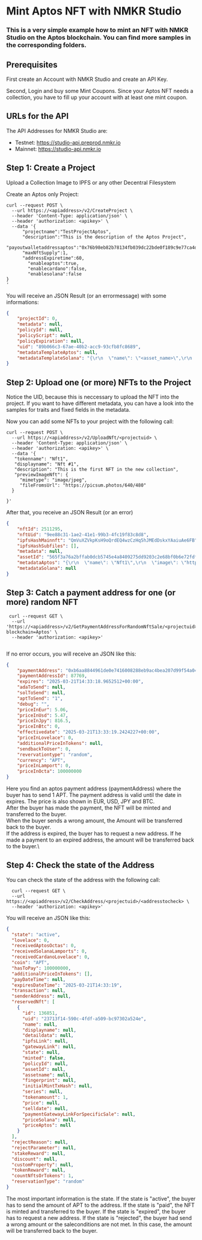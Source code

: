# Mint Aptos NFT with NMKR Studio
### This is a very simple example how to mint an NFT with NMKR Studio on the Aptos blockchain. You can find more samples in the corresponding folders.

## Prerequisites
First create an Account with NMKR Studio and create an API Key.

Second, Login and buy some Mint Coupons. Since your Aptos NFT needs a collection, you have to fill up your account with at least one mint coupon.


## URLs for the API
The API Addresses for NMKR Studio are:

- Testnet: https://studio-api.preprod.nmkr.io
- Mainnet: https://studio-api.nmkr.io

  
## Step 1: Create a Project
Upload a Collection Image to IPFS or any other Decentral Filesystem

Create an Aptos only Project:
```shell
curl --request POST \
  --url https://<apiaddress>/v2/CreateProject \
  --header 'Content-Type: application/json' \
  --header 'authorization: <apikey>' \
  --data '{
      "projectname":"TestProjectAptos",
      "description":"This is the description of the Aptos Project",
      "payoutwalletaddressaptos":"0x76b98eb82b78134fb039dc22bde0f189c9e77ca4d6175f14627f0ae5163db49e",
      "maxNftSupply":1,
      "addressExpiretime":60,
    	"enableaptos":true,
    	"enablecardano":false,
    	"enablesolana":false
}
'
```
You will receive an JSON Result (or an errormessage) with some informations:

```json
{
	"projectId": 0,
	"metadata": null,
	"policyId": null,
	"policyScript": null,
	"policyExpiration": null,
	"uid": "89b066c3-67ae-40b2-acc9-93cfb8fc8689",
	"metadataTemplateAptos": null,
	"metadataTemplateSolana": "{\r\n  \"name\": \"<asset_name>\",\r\n  \"image\": \"https://c-ipfs-gw.nmkr.io/ipfs/<ipfs_link>\",\r\n  \"properties\": {\r\n    \"files\": [\r\n      {\r\n        \"type\": \"<mime_type>\",\r\n        \"uri\": \"https://c-ipfs-gw.nmkr.io/ipfs/<ipfs_link>\"\r\n      }\r\n    ]\r\n  },\r\n  \"description\": \"<project_description>\",\r\n  \"attributes\": [\r\n    {\r\n      \"trait_type\": \"description\",\r\n      \"value\": \"<project_description>\"\r\n    }\r\n  ]\r\n}"
}
```

## Step 2: Upload one (or more) NFTs to the Project
Notice the UID, because this is neccessary to upload the NFT into the project. If you want to have different metadata, you can have a look into the samples for traits and fixed fields in the metadata.

Now you can add some NFTs to your project with the following call:

```shell
curl --request POST \
  --url https://<apiaddress>/v2/UploadNft/<projectuid> \
  --header 'Content-Type: application/json' \
  --header 'authorization: <apikey>' \
  --data '{
   "tokenname": "Nft1",
   "displayname": "Nft #1",
   "description": "This is the first NFT in the new collection",
   "previewImageNft": {
     "mimetype": "image/jpeg",
     "fileFromsUrl": "https://picsum.photos/640/480"
  }

}'
```
After that, you receive an JSON Result (or an error)

```json
{
	"nftId": 2511295,
	"nftUid": "9ee88c31-1ae2-41e1-99b3-4fc19f83c8d8",
	"ipfsHashMainnft": "QmVuXZVkpKsH9oQrdEQ4wzCzHq5hJMEdDskxYAaiuAe6FB",
	"ipfsHashSubfiles": [],
	"metadata": null,
	"assetId": "565f3a76a2bffab0dcb5745e4a8409275dd9203c2e68bf0b6e72fdf44e667434",
	"metadataAptos": "{\r\n  \"name\": \"Nft1\",\r\n  \"image\": \"https://c-ipfs-gw.nmkr.io/ipfs/QmVuXZVkpKsH9oQrdEQ4wzCzHq5hJMEdDskxYAaiuAe6FB\",\r\n  \"properties\": {\r\n    \"files\": [\r\n      {\r\n        \"type\": \"image/jpeg\",\r\n        \"uri\": \"https://c-ipfs-gw.nmkr.io/ipfs/QmVuXZVkpKsH9oQrdEQ4wzCzHq5hJMEdDskxYAaiuAe6FB\"\r\n      }\r\n    ]\r\n  },\r\n  \"description\": \"This is the description of the Aptos Project\",\r\n  \"attributes\": [\r\n    {\r\n      \"trait_type\": \"description\",\r\n      \"value\": \"This is the description of the Aptos Project\"\r\n    }\r\n  ]\r\n}",
	"metadataSolana": null
}
```

## Step 3: Catch a payment address for one (or more) random NFT
```shell
 curl --request GET \
  --url 'https://<apiaddress>/v2/GetPaymentAddressForRandomNftSale/<projectuid>/<countnft>/<priceinoctas>?blockchain=Aptos' \
  --header 'authorization: <apikey>'
  
```

If no error occurs, you will receive an JSON like this:

```json
{
	"paymentAddress": "0xb6aa8844961de0e7416008288eb9ac4bea207d99f54a048d3ecf5ee526e0f13c",
	"paymentAddressId": 87769,
	"expires": "2025-03-21T14:33:18.9652512+00:00",
	"adaToSend": null,
	"solToSend": null,
	"aptToSend": "1",
	"debug": "",
	"priceInEur": 5.06,
	"priceInUsd": 5.47,
	"priceInJpy": 816.5,
	"priceInBtc": 0,
	"effectivedate": "2025-03-21T13:33:19.2424227+00:00",
	"priceInLovelace": 0,
	"additionalPriceInTokens": null,
	"sendbackToUser": 0,
	"revervationtype": "random",
	"currency": "APT",
	"priceInLamport": 0,
	"priceInOcta": 100000000
}
```
Here you find an aptos payment address (paymentAddress) where the buyer has to send 1 APT. The payment address is valid until the date in expires. The price is also shown in EUR, USD, JPY and BTC.\
After the buyer has made the payment, the NFT will be minted and transferred to the buyer.\
When the buyer sends a wrong amount, the Amount will be transferred back to the buyer.\
If the address is expired, the buyer has to request a new address. If he made a payment to an expired address, the amount will be transferred back to the buyer.\




## Step 4: Check the state of the Address
You can check the state of the address with the following call:

```shell
  curl --request GET \
  --url https://<apiaddress>/v2/CheckAddress/<projectuid>/<addresstocheck> \
  --header 'authorization: <apikey>'
```

You will receive an JSON like this:

```json
{
  "state": "active",
  "lovelace": 0,
  "receivedAptosOctas": 0,
  "receivedSolanaLamports": 0,
  "receivedCardanoLovelace": 0,
  "coin": "APT",
  "hasToPay": 100000000,
  "additionalPriceInTokens": [],
  "payDateTime": null,
  "expiresDateTime": "2025-03-21T14:33:19",
  "transaction": null,
  "senderAddress": null,
  "reservedNft": [
    {
      "id": 136851,
      "uid": "23713f14-590c-4fdf-a509-bc97302a524e",
      "name": null,
      "displayname": null,
      "detaildata": null,
      "ipfsLink": null,
      "gatewayLink": null,
      "state": null,
      "minted": false,
      "policyId": null,
      "assetId": null,
      "assetname": null,
      "fingerprint": null,
      "initialMintTxHash": null,
      "series": null,
      "tokenamount": 1,
      "price": null,
      "selldate": null,
      "paymentGatewayLinkForSpecificSale": null,
      "priceSolana": null,
      "priceAptos": null
    }
  ],
  "rejectReason": null,
  "rejectParameter": null,
  "stakeReward": null,
  "discount": null,
  "customProperty": null,
  "tokenReward": null,
  "countNftsOrTokens": 1,
  "reservationType": "random"
}
```

The most important information is the state. If the state is "active", the buyer has to send the amount of APT to the address. If the state is "paid", the NFT is minted and transferred to the buyer. If the state is "expired", the buyer has to request a new address. If the state is "rejected", the buyer had send a wrong amount or the saleconditions are not met. In this case, the amount will be transferred back to the buyer.
